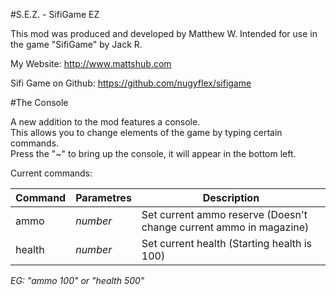 #S.E.Z. - SifiGame EZ
	
This mod was produced and developed by Matthew W.
Intended for use in the game "SifiGame" by Jack R.

My Website: http://www.mattshub.com

Sifi Game on Github: https://github.com/nugyflex/sifigame

#The Console

A new addition to the mod features a console.  
This allows you to change elements of the game by typing certain commands.  
Press the "~" to bring up the console, it will appear in the bottom left.

Current commands:

**Command** | **Parametres** | **Description**
--------------|----------------|-----------------
ammo | *number* | Set current ammo reserve (Doesn't change current ammo in magazine)
health | *number* | Set current health (Starting health is 100)

*EG: "ammo 100" or "health 500"*
